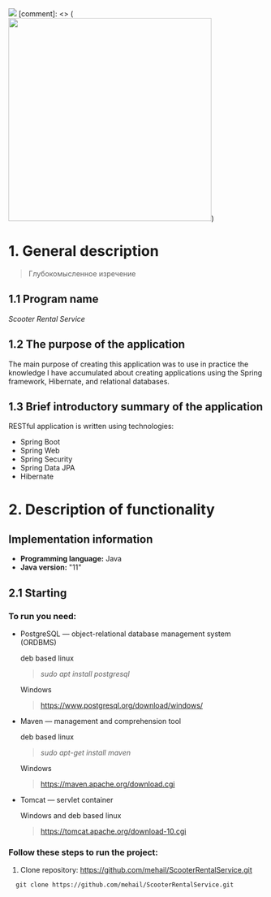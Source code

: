 <img src="file:///D:\Java\Учебные проекты\ScooterRentalService\other\Logo\logo.jpg" />
[comment]: <> (<img src="https://github.com/kubabar1/CarRental/blob/master/CarRental/src/main/webapp/static/img/car_rental_logo_name.png" width="400"/>)

# 1. General description

> Глубокомысленное изречение

## 1.1 Program name

*Scooter Rental Service*

## 1.2 The purpose of the application

The main purpose of creating this application was to use in practice the knowledge I have accumulated about creating
applications using the Spring framework, Hibernate, and relational databases.

## 1.3 Brief introductory summary of the application

RESTful application is written using technologies:

<ul>
  <li>Spring Boot</li>
  <li>Spring Web</li>
  <li>Spring Security</li>
  <li>Spring Data JPA</li>
  <li>Hibernate</li>
</ul>

# 2. Description of functionality

## Implementation information

* **Programming language:** Java
* **Java version:** "11"

## 2.1 Starting

### To run you need:

<ul>
  <li>PostgreSQL — object-relational database management system (ORDBMS) 

deb based linux
><i>sudo apt install postgresql
</i>

Windows
>https://www.postgresql.org/download/windows/
  </li>

  <li>Maven — management and comprehension tool  

deb based linux
><i>sudo apt-get install maven
</i>

Windows
>https://maven.apache.org/download.cgi
  </li>
  <li>Tomcat — servlet container

Windows and deb based linux
>https://tomcat.apache.org/download-10.cgi
  </li>
</ul>


### Follow these steps to run the project:

1. Clone repository: https://github.com/mehail/ScooterRentalService.git

```
  git clone https://github.com/mehail/ScooterRentalService.git
```